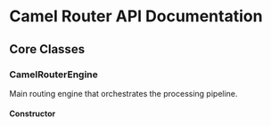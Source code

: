 # Camel Router API Documentation

## Core Classes

### CamelRouterEngine

Main routing engine that orchestrates the processing pipeline.

#### Constructor